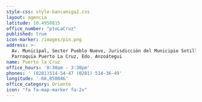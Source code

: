 ```yaml
---
style-css: style-bancamiga2.css
layout: agencia
latitude: 10.4950815
office_number: "ptoLaCruz"
published: true
icon-marker: /images/pin.png
address: >-
  Av. Municipal, Sector Pueblo Nuevo, Jurisdicción del Municipio Sotillo,
  Parroquia Puerto La Cruz, Edo. Anzoátegui
name: Puerto la Cruz
office_hours: '8:30am - 3:30pm'
phones: ' (0281)514-54-47 (0281) 514-36-49'
longitude: '-66.850846'
office_category: Oriente
icon: "fa fa-map-marker fa-2x"
---
```

